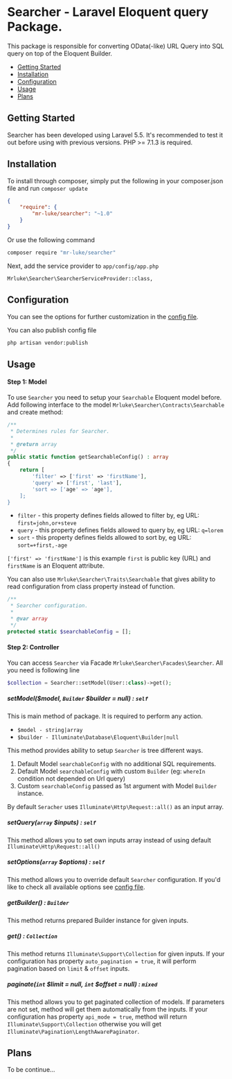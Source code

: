 Searcher - Laravel Eloquent query Package.
==============

This package is responsible for converting OData(-like) URL Query into SQL query on top of the Eloquent Builder.

* [Getting Started](#getting-started)
* [Installation](#installation)
* [Configuration](#configuration)
* [Usage](#usage)
* [Plans](#plans)

## Getting Started

Searcher has been developed using Laravel 5.5. It's recommended to test it out before using with previous versions. PHP >= 7.1.3 is required.

## Installation

To install through composer, simply put the following in your composer.json file and run `composer update`

```json
{
    "require": {
        "mr-luke/searcher": "~1.0"
    }
}
```
Or use the following command

```bash
composer require "mr-luke/searcher"
```

Next, add the service provider to `app/config/app.php`

```
Mrluke\Searcher\SearcherServiceProvider::class,
```

## Configuration

You can see the options for further customization in the [config file](config/searcher.php).

You can also publish config file
```bash
php artisan vendor:publish
```

## Usage

#### Step 1: Model

To use `Searcher` you need to setup your `Searchable` Eloquent model before. Add following interface to the model `Mrluke\Searcher\Contracts\Searchable` and create method:

```php
/**
 * Determines rules for Searcher.
 *
 * @return array
 */
public static function getSearchableConfig() : array
{
	return [
    	'filter' => ['first' => 'firstName'],
        'query' => ['first', 'last'],
        'sort => ['age' => 'age'],
    ];
}
```

* `filter` - this property defines fields allowed to filter by, eg URL: `first=john,or+steve`
* `query` - this property defines fields allowed to query by, eg URL: `q=lorem`
* `sort` - this property defines fields allowed to sort by, eg URL: `sort=+first,-age`

`['first' => 'firstName']` is this example `first` is public key (URL) and `firstName` is an Eloquent attribute.

You can also use `Mrluke\Searcher\Traits\Searchable` that gives ability to read configuration from class property instead of function.

```php
/**
 * Searcher configuration.
 *
 * @var array
 */
protected static $searchableConfig = [];
```

#### Step 2: Controller

You can access `Searcher` via Facade `Mrluke\Searcher\Facades\Searcher`. All you need is following line

```php
$collection = Searcher::setModel(User::class)->get();
```

##### setModel($model, `Builder` $builder = null) : `self`

This is main method of package. It is required to perform any action.

* `$model - string|array`
* `$builder - Illuminate\Database\Eloquent\Builder|null`

This method provides ability to setup `Searcher` is tree different ways.

1. Default Model `searchableConfig` with no additional SQL requirements.
2. Default Model `searchableConfig` with custom `Builder` (eg: `whereIn` condition not depended on Url query)
3. Custom `searchableConfig` passed as 1st argument with Model `Builder` instance.

By default `Seracher` uses `Illuminate\Http\Request::all()` as an input array.

##### setQuery(`array` $inputs) : `self`

This method allows you to set own inputs array instead of using default `Illuminate\Http\Request::all()`

##### setOptions(`array` $options) : `self`

This method allows you to override default `Searcher` configuration. If you'd like to check all available options see [config file](config/searcher.php).

##### getBuilder() : `Builder`

This method returns prepared Builder instance for given inputs.

##### get() : `Collection`

This method returns `Illuminate\Support\Collection` for given inputs. If your configuration has property `auto_pagination = true`, it will perform pagination based on `limit` & `offset` inputs.

##### paginate(`int` $limit = null, `int` $offset = null) : `mixed`

This method allows you to get paginated collection of models. If parameters are not set, method will get them automatically from the inputs. If your configuration has property `api_mode = true`, method will return `Illuminate\Support\Collection` otherwise you will get `Illuminate\Pagination\LengthAwarePaginator`.

## Plans

To be continue...
